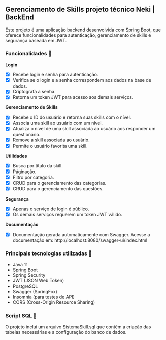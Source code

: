 ## Gerenciamento de Skills projeto técnico Neki | BackEnd
Este projeto é uma aplicação backend desenvolvida com Spring Boot, que oferece funcionalidades para autenticação, gerenciamento de skills e segurança baseada em JWT.

### Funcionalidades 🌟
**Login**
- [x] Recebe login e senha para autenticação.
- [x] Verifica se o login e a senha correspondem aos dados na base de dados.
- [x] Criptografa a senha.
- [x] Retorna um token JWT para acesso aos demais serviços.

**Gerenciamento de Skills**
- [x] Recebe o ID do usuário e retorna suas skills com o nível.
- [x] Associa uma skill ao usuário com um nível.
- [x] Atualiza o nível de uma skill associada ao usuário aos responder um questionário.
- [x] Remove a skill associada ao usuário.
- [x] Permite o usuário favorita uma skill.

**Utilidades**
- [x] Busca por título da skill.
- [x] Páginação.
- [x] Filtro por categoria.
- [x] CRUD para o gerenciamento das categorias.
- [x] CRUD para o gerenciamento das questões.

**Segurança**
- [x] Apenas o serviço de login é público.
- [x] Os demais serviços requerem um token JWT válido.

**Documentação**
- [x] Documentação gerada automaticamente com Swagger.
Acesse a documentação em: http://localhost:8080/swagger-ui/index.html

### Principais tecnologias utilizadas 🧩
- Java 11
- Spring Boot
- Spring Security
- JWT (JSON Web Token)
- PostgreSQL
- Swagger (SpringFox)
- Insomnia (para testes de API)
- CORS (Cross-Origin Resource Sharing)

### Script SQL 💾
O projeto inclui um arquivo SistemaSkill.sql que contém a criação das tabelas necessárias e a configuração do banco de dados.
